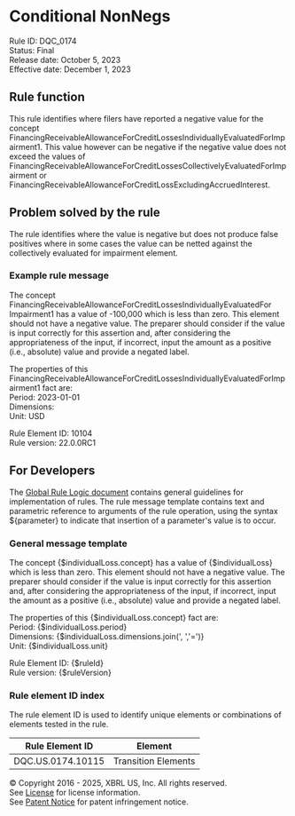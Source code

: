 # Conditional NonNegs  
Rule ID: DQC_0174  
Status: Final  
Release date: October 5, 2023  
Effective date: December 1, 2023  
  
## Rule function
This rule identifies where filers have reported a negative value for the concept FinancingReceivableAllowanceForCreditLossesIndividuallyEvaluatedForImpairment1. This value however can be negative if the negative value does not exceed the values of FinancingReceivableAllowanceForCreditLossesCollectivelyEvaluatedForImpairment or FinancingReceivableAllowanceForCreditLossExcludingAccruedInterest.

## Problem solved by the rule  
The rule identifies where the value is negative but does not produce false positives where in some cases the value can be netted against the collectively evaluated for impairment  element.    

### Example rule message
The concept FinancingReceivableAllowanceForCreditLossesIndividuallyEvaluatedFor Impairment1 has a value of -100,000 which is less than zero. This element should not have a negative value. The preparer should consider if the value is input correctly for this assertion and, after considering the appropriateness of the input, if incorrect, input the amount as a positive (i.e., absolute) value and provide a negated label.  

The properties of this FinancingReceivableAllowanceForCreditLossesIndividuallyEvaluatedForImpairment1 fact are:  
Period: 2023-01-01  
Dimensions:  
Unit: USD  

Rule Element ID: 10104  
Rule version: 22.0.0RC1

## For Developers  
The [Global Rule Logic document](https://github.com/DataQualityCommittee/dqc_us_rules/blob/master/docs/GlobalRuleLogic.md) contains general guidelines for implementation of rules. The rule message template contains text and parametric reference to arguments of the rule operation, using the syntax ${parameter} to indicate that insertion of a parameter's value is to occur. 

### General message template
The concept {$individualLoss.concept} has a value of {$individualLoss} which is less than zero. This element should not have a negative value. The preparer should consider if the value is input correctly for this assertion and, after considering the appropriateness of the input, if incorrect, input the amount as a positive (i.e., absolute) value and provide a negated label.  

The properties of this {$individualLoss.concept} fact are:  
Period: {$individualLoss.period}  
Dimensions: {$individualLoss.dimensions.join(', ','=')}  
Unit: {$individualLoss.unit}  
  
Rule Element ID: {$ruleId}  
Rule version: {$ruleVersion}

### Rule element ID index  
The rule element ID is used to identify unique elements or combinations of elements tested in the rule.

|Rule Element ID|Element|
|--- |--- |
| DQC.US.0174.10115 | Transition Elements |

© Copyright 2016 - 2025, XBRL US, Inc. All rights reserved.   
See [License](https://xbrl.us/dqc-license) for license information.  
See [Patent Notice](https://xbrl.us/dqc-patent) for patent infringement notice.  